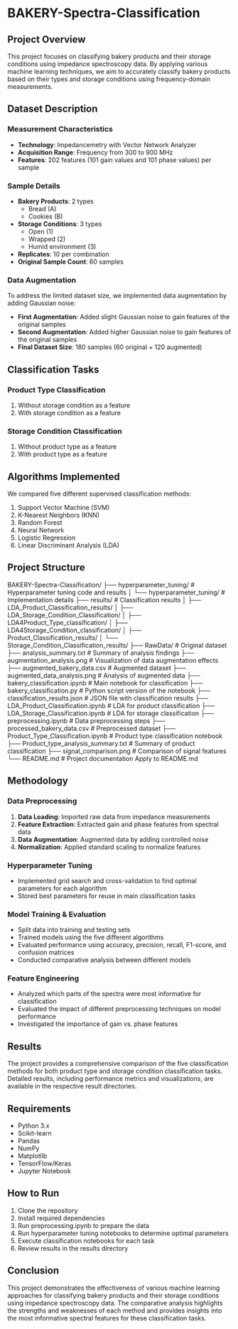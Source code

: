 # BAKERY-Spectra-Classification

## Project Overview
This project focuses on classifying bakery products and their storage conditions using impedance spectroscopy data. By applying various machine learning techniques, we aim to accurately classify bakery products based on their types and storage conditions using frequency-domain measurements.

## Dataset Description

### Measurement Characteristics
- **Technology**: Impedancemetry with Vector Network Analyzer
- **Acquisition Range**: Frequency from 300 to 900 MHz
- **Features**: 202 features (101 gain values and 101 phase values) per sample

### Sample Details
- **Bakery Products**: 2 types
  - Bread (A)
  - Cookies (B)
- **Storage Conditions**: 3 types
  - Open (1)
  - Wrapped (2)
  - Humid environment (3)
- **Replicates**: 10 per combination
- **Original Sample Count**: 60 samples

### Data Augmentation
To address the limited dataset size, we implemented data augmentation by adding Gaussian noise:
- **First Augmentation**: Added slight Gaussian noise to gain features of the original samples
- **Second Augmentation**: Added higher Gaussian noise to gain features of the original samples
- **Final Dataset Size**: 180 samples (60 original + 120 augmented)

## Classification Tasks

### Product Type Classification
1. Without storage condition as a feature
2. With storage condition as a feature

### Storage Condition Classification
1. Without product type as a feature
2. With product type as a feature

## Algorithms Implemented
We compared five different supervised classification methods:
1. Support Vector Machine (SVM)
2. K-Nearest Neighbors (KNN)
3. Random Forest
4. Neural Network
5. Logistic Regression
6. Linear Discriminant Analysis (LDA)

## Project Structure
BAKERY-Spectra-Classification/
├── hyperparameter_tuning/ # Hyperparameter tuning code and results
│ └── hyperparameter_tuning/ # Implementation details
├── results/ # Classification results
│ ├── LDA_Product_Classification_results/
│ ├── LDA_Storage_Condition_Classification/
│ ├── LDA4Product_Type_classification/
│ ├── LDA4Storage_Condition_classification/
│ ├── Product_Classification_results/
│ └── Storage_Condition_Classification_results/
├── RawData/ # Original dataset
├── analysis_summary.txt # Summary of analysis findings
├── augmentation_analysis.png # Visualization of data augmentation effects
├── augmented_bakery_data.csv # Augmented dataset
├── augmented_data_analysis.png # Analysis of augmented data
├── bakery_classification.ipynb # Main notebook for classification
├── bakery_classification.py # Python script version of the notebook
├── classification_results.json # JSON file with classification results
├── LDA_Product_Classification.ipynb # LDA for product classification
├── LDA_Storage_Classification.ipynb # LDA for storage classification
├── preprocessing.ipynb # Data preprocessing steps
├── processed_bakery_data.csv # Preprocessed dataset
├── Product_Type_Classification.ipynb # Product type classification notebook
├── Product_type_analysis_summary.txt # Summary of product classification
├── signal_comparison.png # Comparison of signal features
└── README.md # Project documentation
Apply to README.md

## Methodology

### Data Preprocessing
1. **Data Loading**: Imported raw data from impedance measurements
2. **Feature Extraction**: Extracted gain and phase features from spectral data
3. **Data Augmentation**: Augmented data by adding controlled noise
4. **Normalization**: Applied standard scaling to normalize features

### Hyperparameter Tuning
- Implemented grid search and cross-validation to find optimal parameters for each algorithm
- Stored best parameters for reuse in main classification tasks

### Model Training & Evaluation
- Split data into training and testing sets
- Trained models using the five different algorithms
- Evaluated performance using accuracy, precision, recall, F1-score, and confusion matrices
- Conducted comparative analysis between different models

### Feature Engineering
- Analyzed which parts of the spectra were most informative for classification
- Evaluated the impact of different preprocessing techniques on model performance
- Investigated the importance of gain vs. phase features

## Results
The project provides a comprehensive comparison of the five classification methods for both product type and storage condition classification tasks. Detailed results, including performance metrics and visualizations, are available in the respective result directories.

## Requirements
- Python 3.x
- Scikit-learn
- Pandas
- NumPy
- Matplotlib
- TensorFlow/Keras
- Jupyter Notebook

## How to Run
1. Clone the repository
2. Install required dependencies
3. Run preprocessing.ipynb to prepare the data
4. Run hyperparameter tuning notebooks to determine optimal parameters
5. Execute classification notebooks for each task
6. Review results in the results directory

## Conclusion
This project demonstrates the effectiveness of various machine learning approaches for classifying bakery products and their storage conditions using impedance spectroscopy data. The comparative analysis highlights the strengths and weaknesses of each method and provides insights into the most informative spectral features for these classification tasks.